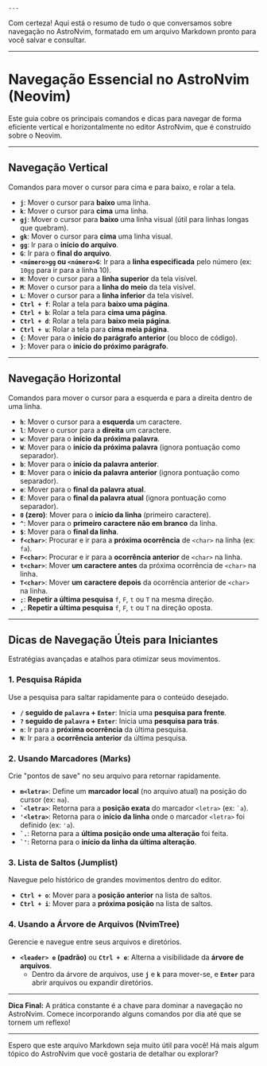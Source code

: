 	---
Com certeza! Aqui está o resumo de tudo o que conversamos sobre navegação no AstroNvim, formatado em um arquivo Markdown pronto para você salvar e consultar.

---

# Navegação Essencial no AstroNvim (Neovim)

Este guia cobre os principais comandos e dicas para navegar de forma eficiente vertical e horizontalmente no editor AstroNvim, que é construído sobre o Neovim.

---

## Navegação Vertical

Comandos para mover o cursor para cima e para baixo, e rolar a tela.

* **`j`**: Mover o cursor para **baixo** uma linha.
* **`k`**: Mover o cursor para **cima** uma linha.
* **`gj`**: Mover o cursor para **baixo** uma linha visual (útil para linhas longas que quebram).
* **`gk`**: Mover o cursor para **cima** uma linha visual.
* **`gg`**: Ir para o **início do arquivo**.
* **`G`**: Ir para o **final do arquivo**.
* **`<número>gg` ou `<número>G`**: Ir para a **linha especificada** pelo número (ex: `10gg` para ir para a linha 10).
* **`H`**: Mover o cursor para a **linha superior** da tela visível.
* **`M`**: Mover o cursor para a **linha do meio** da tela visível.
* **`L`**: Mover o cursor para a **linha inferior** da tela visível.
* **`Ctrl + f`**: Rolar a tela para **baixo uma página**.
* **`Ctrl + b`**: Rolar a tela para **cima uma página**.
* **`Ctrl + d`**: Rolar a tela para **baixo meia página**.
* **`Ctrl + u`**: Rolar a tela para **cima meia página**.
* **`{`**: Mover para o **início do parágrafo anterior** (ou bloco de código).
* **`}`**: Mover para o **início do próximo parágrafo**.

---

## Navegação Horizontal

Comandos para mover o cursor para a esquerda e para a direita dentro de uma linha.

* **`h`**: Mover o cursor para a **esquerda** um caractere.
* **`l`**: Mover o cursor para a **direita** um caractere.
* **`w`**: Mover para o **início da próxima palavra**.
* **`W`**: Mover para o **início da próxima palavra** (ignora pontuação como separador).
* **`b`**: Mover para o **início da palavra anterior**.
* **`B`**: Mover para o **início da palavra anterior** (ignora pontuação como separador).
* **`e`**: Mover para o **final da palavra atual**.
* **`E`**: Mover para o **final da palavra atual** (ignora pontuação como separador).
* **`0` (zero)**: Mover para o **início da linha** (primeiro caractere).
* **`^`**: Mover para o **primeiro caractere não em branco** da linha.
* **`$`**: Mover para o **final da linha**.
* **`f<char>`**: Procurar e ir para a **próxima ocorrência** de `<char>` na linha (ex: `fa`).
* **`F<char>`**: Procurar e ir para a **ocorrência anterior** de `<char>` na linha.
* **`t<char>`**: Mover **um caractere antes** da próxima ocorrência de `<char>` na linha.
* **`T<char>`**: Mover **um caractere depois** da ocorrência anterior de `<char>` na linha.
* **`;`**: **Repetir a última pesquisa** `f`, `F`, `t` ou `T` na mesma direção.
* **`,`**: **Repetir a última pesquisa** `f`, `F`, `t` ou `T` na direção oposta.

---

## Dicas de Navegação Úteis para Iniciantes

Estratégias avançadas e atalhos para otimizar seus movimentos.

### 1. Pesquisa Rápida

Use a pesquisa para saltar rapidamente para o conteúdo desejado.

* **`/` seguido de `palavra` + `Enter`**: Inicia uma **pesquisa para frente**.
* **`?` seguido de `palavra` + `Enter`**: Inicia uma **pesquisa para trás**.
* **`n`**: Ir para a **próxima ocorrência** da última pesquisa.
* **`N`**: Ir para a **ocorrência anterior** da última pesquisa.

### 2. Usando Marcadores (Marks)

Crie "pontos de save" no seu arquivo para retornar rapidamente.

* **`m<letra>`**: Define um **marcador local** (no arquivo atual) na posição do cursor (ex: `ma`).
* **`` `<letra> ``**: Retorna para a **posição exata** do marcador `<letra>` (ex: `` `a ``).
* **`` '<letra> ``**: Retorna para o **início da linha** onde o marcador `<letra>` foi definido (ex: `` 'a ``).
* **`` `. ``**: Retorna para a **última posição onde uma alteração** foi feita.
* **`` `' ``**: Retorna para o **início da linha da última alteração**.

### 3. Lista de Saltos (Jumplist)

Navegue pelo histórico de grandes movimentos dentro do editor.

* **`Ctrl + o`**: Mover para a **posição anterior** na lista de saltos.
* **`Ctrl + i`**: Mover para a **próxima posição** na lista de saltos.

### 4. Usando a Árvore de Arquivos (NvimTree)

Gerencie e navegue entre seus arquivos e diretórios.

* **`<leader> e` (padrão)** ou **`Ctrl + e`**: Alterna a visibilidade da **árvore de arquivos**.
    * Dentro da árvore de arquivos, use **`j`** e **`k`** para mover-se, e **`Enter`** para abrir arquivos ou expandir diretórios.

---

**Dica Final:** A prática constante é a chave para dominar a navegação no AstroNvim. Comece incorporando alguns comandos por dia até que se tornem um reflexo!

---

Espero que este arquivo Markdown seja muito útil para você! Há mais algum tópico do AstroNvim que você gostaria de detalhar ou explorar?
